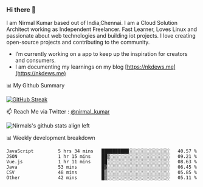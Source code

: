 ### Hi there 👋

 I am Nirmal Kumar based out of India,Chennai. I am a Cloud Solution Architect working as Independent Freelancer. Fast Learner, Loves Linux and passionate about web technologies and building iot projects. I love creating open-source projects and contributing to the community.

- I’m currently working on a app to keep up the inspiration for creators and consumers.
- I am documenting my learnings on my blog [https://nkdews.me](https://nkdews.me)


📊 My Github Summary

[![GitHub Streak](https://github-readme-streak-stats.herokuapp.com?user=nk-gears&theme=dark&hide_border=true&date_format=M%20j%5B%2C%20Y%5D)](https://git.io/streak-stats)


📫 Reach Me via  Twitter : [@nirmal_kumar](https://twitter.com/nirmal_kumar)

![Nirmals's github stats align left](https://github-readme-stats.vercel.app/api?username=nk-gears&show_icons=true)


📊 Weekly development breakdown

<!--START_SECTION:waka-->

```text
JavaScript         5 hrs 34 mins   ██████████░░░░░░░░░░░░░░░   40.57 %
JSON               1 hr 15 mins    ██▒░░░░░░░░░░░░░░░░░░░░░░   09.21 %
Vue.js             1 hr 11 mins    ██░░░░░░░░░░░░░░░░░░░░░░░   08.63 %
Java               53 mins         █▓░░░░░░░░░░░░░░░░░░░░░░░   06.45 %
CSV                48 mins         █▒░░░░░░░░░░░░░░░░░░░░░░░   05.85 %
Other              42 mins         █▒░░░░░░░░░░░░░░░░░░░░░░░   05.11 %
```

<!--END_SECTION:waka-->


